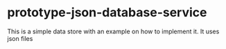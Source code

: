 # prototype-json-database-service

This is a simple data store with an example on how to implement it. It uses json files
